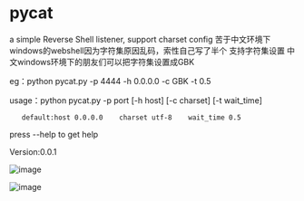 # pycat
a simple Reverse Shell listener, support charset config
苦于中文环境下windows的webshell因为字符集原因乱码，索性自己写了半个
支持字符集设置
中文windows环境下的朋友们可以把字符集设置成GBK

eg：python pycat.py -p 4444 -h 0.0.0.0 -c GBK -t 0.5 

usage：python pycat.py -p port [-h host]  [-c charset]  [-t wait_time]

       default:host 0.0.0.0    charset utf-8    wait_time 0.5
       
press --help to get help

Version:0.0.1


![image](https://user-images.githubusercontent.com/26599551/222226679-f56731da-f2b5-4a49-be68-dd9b1adb838b.png)


![image](https://user-images.githubusercontent.com/26599551/222226368-86013099-ea3a-4524-8b44-17be88da6839.png)
